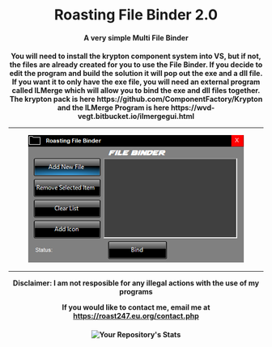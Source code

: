 <h1 align="center">Roasting File Binder 2.0</h1>
<h4 align="center"> A very simple Multi File Binder</h4>

<h4 align="center">
You will need to install the krypton component system into VS, but if not, the files are already created for you to use the File Binder. If you decide to edit the program and build the solution it will pop out the exe and a dll file. If you want it to only have the exe file, you will need an external program called ILMerge which will allow you to bind the exe and dll files together. The krypton pack is here https://github.com/ComponentFactory/Krypton and the ILMerge Program is here https://wvd-vegt.bitbucket.io/ilmergegui.html
  <hr>
<img src="https://raw.githubusercontent.com/roast247/File-Binder/main/File%20Binder.png">
<hr>
Disclaimer: I am not resposible for any illegal actions with the use of my programs

  If you would like to contact me, email me at https://roast247.eu.org/contact.php
</h4>

<h4 align="center">

  
  ![Your Repository's Stats](https://github-readme-stats.vercel.app/api?username=roast247&show_icons=true)


</h4>
